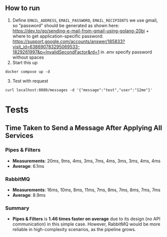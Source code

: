 ## How to run
1. Define `EMAIL_ADDRESS`, `EMAIL_PASSWORD`, `EMAIL_RECIPIENTS` 
  we use gmail, so "password" should be generated as shown here: https://dev.to/go/sending-e-mail-from-gmail-using-golang-20bi + where to get application-specific password: https://support.google.com/accounts/answer/185833?visit_id=638690783295069533-1829261997&p=InvalidSecondFactor&rd=1
  in .env specify password without spaces
3. Start this up
```
docker compose up -d
```
3. Test with request
```
curl localhost:8080/messages -d '{"message":"test","user":"12me"}'
```

# Tests

## Time Taken to Send a Message After Applying All Services

### Pipes & Filters
- **Measurements**: 20ms, 9ms, 4ms, 3ms, 7ms, 4ms, 3ms, 3ms, 4ms, 4ms
- **Average**: 6.1ms

### RabbitMQ
- **Measurements**: 16ms, 10ms, 8ms, 11ms, 7ms, 8ms, 7ms, 8ms, 7ms, 7ms
- **Average**: 8.9ms

### Summary
- **Pipes & Filters** is **1.46 times faster on average** due to its design (no API communication) in this simple case. However, RabbitMQ would be more reliable in high-complexity scenarios, as the pipeline grows.
